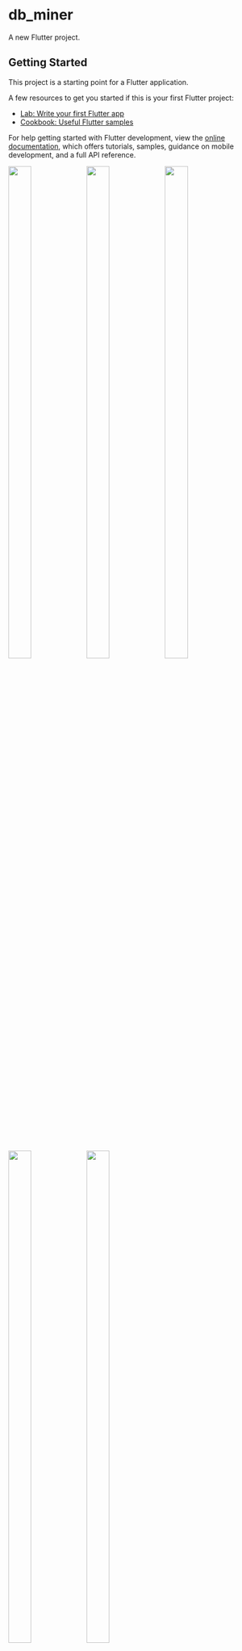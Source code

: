 # db_miner

A new Flutter project.

## Getting Started

This project is a starting point for a Flutter application.

A few resources to get you started if this is your first Flutter project:

- [Lab: Write your first Flutter app](https://docs.flutter.dev/get-started/codelab)
- [Cookbook: Useful Flutter samples](https://docs.flutter.dev/cookbook)

For help getting started with Flutter development, view the
[online documentation](https://docs.flutter.dev/), which offers tutorials,
samples, guidance on mobile development, and a full API reference.

<p>

<img src="https://github.com/Flutter2616/db_miner/assets/124335197/71dfa84e-4fc7-468a-ba80-5ad66088c14d" height="50%" width="30%">
<img src="https://github.com/Flutter2616/db_miner/assets/124335197/c1e5776d-b909-4c69-8da2-d76440178d8b" height="50%" width="30%">
<img src="https://github.com/Flutter2616/db_miner/assets/124335197/1a6ad659-4379-4659-ac80-3b29b0fe58b2" height="50%" width="30%">
<img src="https://github.com/Flutter2616/db_miner/assets/124335197/3117289f-9dc8-4c55-bab4-246e5d839532" height="50%" width="30%">
<img src="https://github.com/Flutter2616/db_miner/assets/124335197/ac9a9323-d42c-4bd6-b98e-352fa9ac7c69" height="50%" width="30%">

</p>



https://github.com/Flutter2616/db_miner/assets/124335197/69d7c8db-b575-45ba-9f17-c1d6767079f2


